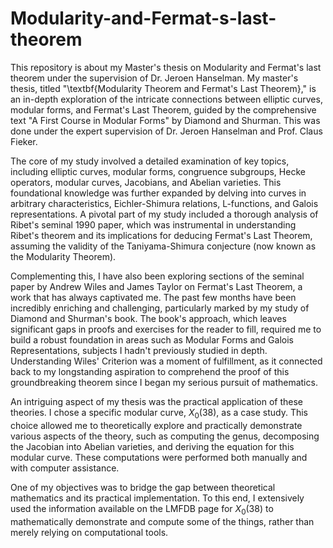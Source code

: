 # Modularity-and-Fermat-s-last-theorem
This repository is about my Master's thesis on Modularity and Fermat's last theorem under the supervision of Dr. Jeroen Hanselman. 
My master's thesis, titled "\textbf{Modularity Theorem and Fermat's Last Theorem}," is an in-depth exploration of the intricate connections between elliptic curves, modular forms, and Fermat's Last Theorem, guided by the comprehensive text "A First Course in Modular Forms" by Diamond and Shurman. This was done under the expert supervision of Dr. Jeroen Hanselman and Prof. Claus Fieker. 

The core of my study involved a detailed examination of key topics, including elliptic curves, modular forms, congruence subgroups, Hecke operators, modular curves, Jacobians, and Abelian varieties. This foundational knowledge was further expanded by delving into curves in arbitrary characteristics, Eichler-Shimura relations, L-functions, and Galois representations. A pivotal part of my study included a thorough analysis of Ribet's seminal 1990 paper, which was instrumental in understanding Ribet's theorem and its implications for deducing Fermat's Last Theorem, assuming the validity of the Taniyama-Shimura conjecture (now known as the Modularity Theorem). 

Complementing this, I have also been exploring sections of the seminal paper by Andrew Wiles and James Taylor on Fermat's Last Theorem, a work that has always captivated me. The past few months have been incredibly enriching and challenging, particularly marked by my study of Diamond and Shurman's book. The book's approach, which leaves significant gaps in proofs and exercises for the reader to fill, required me to build a robust foundation in areas such as Modular Forms and Galois Representations, subjects I hadn't previously studied in depth. Understanding Wiles' Criterion was a moment of fulfillment, as it connected back to my longstanding aspiration to comprehend the proof of this groundbreaking theorem since I began my serious pursuit of mathematics.

An intriguing aspect of my thesis was the practical application of these theories. I chose a specific modular curve, $X_0(38)$, as a case study. This choice allowed me to theoretically explore and practically demonstrate various aspects of the theory, such as computing the genus, decomposing the Jacobian into Abelian varieties, and deriving the equation for this modular curve. These computations were performed both manually and with computer assistance.

One of my objectives was to bridge the gap between theoretical mathematics and its practical implementation. To this end, I extensively used the information available on the LMFDB page for $X_0(38)$ to mathematically demonstrate and compute some of the things, rather than merely relying on computational tools. 
